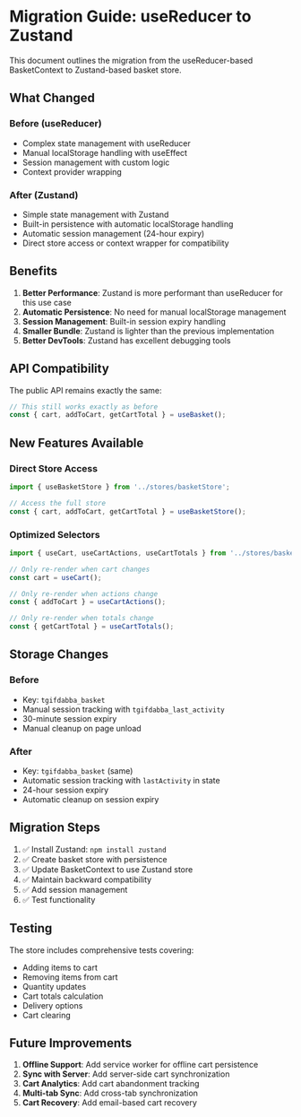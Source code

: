 # Migration Guide: useReducer to Zustand

This document outlines the migration from the useReducer-based BasketContext to Zustand-based basket store.

## What Changed

### Before (useReducer)
- Complex state management with useReducer
- Manual localStorage handling with useEffect
- Session management with custom logic
- Context provider wrapping

### After (Zustand)
- Simple state management with Zustand
- Built-in persistence with automatic localStorage handling
- Automatic session management (24-hour expiry)
- Direct store access or context wrapper for compatibility

## Benefits

1. **Better Performance**: Zustand is more performant than useReducer for this use case
2. **Automatic Persistence**: No need for manual localStorage management
3. **Session Management**: Built-in session expiry handling
4. **Smaller Bundle**: Zustand is lighter than the previous implementation
5. **Better DevTools**: Zustand has excellent debugging tools

## API Compatibility

The public API remains exactly the same:

```jsx
// This still works exactly as before
const { cart, addToCart, getCartTotal } = useBasket();
```

## New Features Available

### Direct Store Access
```jsx
import { useBasketStore } from '../stores/basketStore';

// Access the full store
const { cart, addToCart, getCartTotal } = useBasketStore();
```

### Optimized Selectors
```jsx
import { useCart, useCartActions, useCartTotals } from '../stores/basketStore';

// Only re-render when cart changes
const cart = useCart();

// Only re-render when actions change
const { addToCart } = useCartActions();

// Only re-render when totals change
const { getCartTotal } = useCartTotals();
```

## Storage Changes

### Before
- Key: `tgifdabba_basket`
- Manual session tracking with `tgifdabba_last_activity`
- 30-minute session expiry
- Manual cleanup on page unload

### After
- Key: `tgifdabba_basket` (same)
- Automatic session tracking with `lastActivity` in state
- 24-hour session expiry
- Automatic cleanup on session expiry

## Migration Steps

1. ✅ Install Zustand: `npm install zustand`
2. ✅ Create basket store with persistence
3. ✅ Update BasketContext to use Zustand store
4. ✅ Maintain backward compatibility
5. ✅ Add session management
6. ✅ Test functionality

## Testing

The store includes comprehensive tests covering:
- Adding items to cart
- Removing items from cart
- Quantity updates
- Cart totals calculation
- Delivery options
- Cart clearing

## Future Improvements

1. **Offline Support**: Add service worker for offline cart persistence
2. **Sync with Server**: Add server-side cart synchronization
3. **Cart Analytics**: Add cart abandonment tracking
4. **Multi-tab Sync**: Add cross-tab synchronization
5. **Cart Recovery**: Add email-based cart recovery
